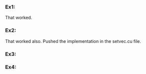 <h3>Ex1:</h3>
That worked.

<h3>Ex2:</h3>
That worked also. Pushed the implementation in the setvec.cu file.

<h3>Ex3:</h3>

<h3>Ex4:</h3>